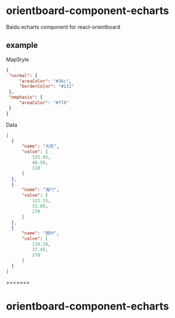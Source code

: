 # orientboard-component-echarts
   Baidu echarts component for react-orientboard

## example
   MapStyle
   ```json
   {
    "normal": {
        "areaColor": "#36c",
        "borderColor": "#111"
    },
    "emphasis": {
        "areaColor": "#ff8"
    }
  }
   ```
  Data
  ```json
  [
    {
        "name": "大庆",
        "value": [
            125.03,
            46.58,
            119
        ]
    },
    {
        "name": "海门",
        "value": [
            121.15,
            31.89,
            279
        ]
    },
    {
        "name": "德州",
        "value": [
            116.29,
            37.45,
            279
        ]
    }
  ]
  ```
=======
# orientboard-component-echarts
